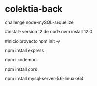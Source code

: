 # colektia-back
challenge node-mySQL-sequelize

#instale version 12 de node
nvm install 12.0 

#inicio proyecto
npm init -y


npm install express 

npm i nodemon

npm install cors

npm install mysql-server-5.6-linux-x64